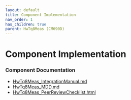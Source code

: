 ```yaml
---
layout: default
title: Component Implementation
nav_order: 1
has_children: true
parent: HwTq8Meas (CM690D)
---
```

# Component Implementation
### Component Documentation

- [HwTq8Meas_IntegrationManual.md](doc/HwTq8Meas_IntegrationManual.md)
- [HwTq8Meas_MDD.md](doc/HwTq8Meas_MDD.md)
- [HwTq8Meas_PeerReviewChecklist.html](doc/HwTq8Meas_PeerReviewChecklist.html)

